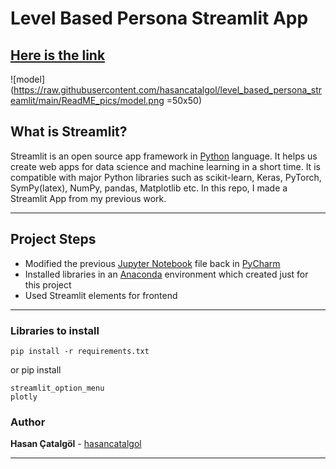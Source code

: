 # Level Based Persona Streamlit App

[Here is the link](https://share.streamlit.io/hasancatalgol/level_based_persona_streamlit/main)
-------

![model](https://raw.githubusercontent.com/hasancatalgol/level_based_persona_streamlit/main/ReadME_pics/model.png =50x50)


## What is Streamlit?

Streamlit is an open source app framework in [Python](https://www.python.org/) language. It helps us create web apps for data science and machine learning in a short time. It is compatible with major Python libraries such as scikit-learn, Keras, PyTorch, SymPy(latex), NumPy, pandas, Matplotlib etc.
In this repo, I made a Streamlit App from my previous work.

-------

## Project Steps

- Modified the previous [Jupyter Notebook](https://jupyter.org/) file back in [PyCharm](https://www.jetbrains.com/pycharm/) 
- Installed libraries in an [Anaconda](https://www.anaconda.com/) environment which created just for this project 
- Used Streamlit elements for frontend 

---

### Libraries to install 

```
pip install -r requirements.txt
```

or pip install 
```
streamlit_option_menu
plotly
```

### Author

**Hasan Çatalgöl** -  [hasancatalgol](https://github.com/hasancatalgol)

---


